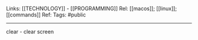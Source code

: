 Links: [[TECHNOLOGY]] - [[PROGRAMMING]]
Rel: [[macos]]; [[linux]]; [[commands]]
Ref: 
Tags: #public 

--- 

clear - clear screen